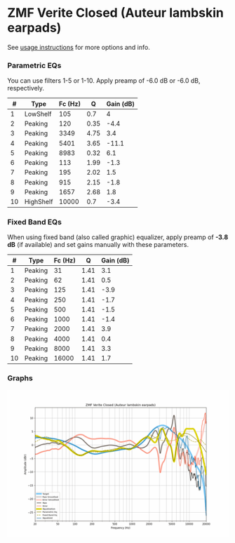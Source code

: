 # ZMF Verite Closed (Auteur lambskin earpads)
See [usage instructions](https://github.com/jaakkopasanen/AutoEq#usage) for more options and info.

### Parametric EQs
You can use filters 1-5 or 1-10. Apply preamp of -6.0 dB or -6.0 dB, respectively.

|   # | Type      |   Fc (Hz) |    Q |   Gain (dB) |
|-----|-----------|-----------|------|-------------|
|   1 | LowShelf  |       105 | 0.7  |         4   |
|   2 | Peaking   |       120 | 0.35 |        -4.4 |
|   3 | Peaking   |      3349 | 4.75 |         3.4 |
|   4 | Peaking   |      5401 | 3.65 |       -11.1 |
|   5 | Peaking   |      8983 | 0.32 |         6.1 |
|   6 | Peaking   |       113 | 1.99 |        -1.3 |
|   7 | Peaking   |       195 | 2.02 |         1.5 |
|   8 | Peaking   |       915 | 2.15 |        -1.8 |
|   9 | Peaking   |      1657 | 2.68 |         1.8 |
|  10 | HighShelf |     10000 | 0.7  |        -3.4 |

### Fixed Band EQs
When using fixed band (also called graphic) equalizer, apply preamp of **-3.8 dB** (if available) and set gains manually with these parameters.

|   # | Type    |   Fc (Hz) |    Q |   Gain (dB) |
|-----|---------|-----------|------|-------------|
|   1 | Peaking |        31 | 1.41 |         3.1 |
|   2 | Peaking |        62 | 1.41 |         0.5 |
|   3 | Peaking |       125 | 1.41 |        -3.9 |
|   4 | Peaking |       250 | 1.41 |        -1.7 |
|   5 | Peaking |       500 | 1.41 |        -1.5 |
|   6 | Peaking |      1000 | 1.41 |        -1.4 |
|   7 | Peaking |      2000 | 1.41 |         3.9 |
|   8 | Peaking |      4000 | 1.41 |         0.4 |
|   9 | Peaking |      8000 | 1.41 |         3.3 |
|  10 | Peaking |     16000 | 1.41 |         1.7 |

### Graphs
![](./ZMF%20Verite%20Closed%20(Auteur%20lambskin%20earpads).png)
